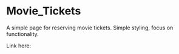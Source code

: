 # Movie_Tickets

A simple page for reserving movie tickets. Simple styling, focus on functionality.

Link here: 
